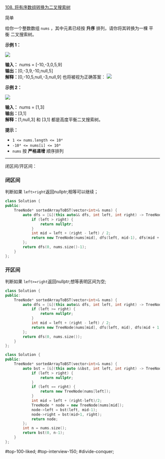 [108. 将有序数组转换为二叉搜索树](https://leetcode.cn/problems/convert-sorted-array-to-binary-search-tree/)

简单

给你一个整数数组 `nums` ，其中元素已经按 **升序** 排列，请你将其转换为一棵 平衡 二叉搜索树。

**示例 1：**

![](https://assets.leetcode.com/uploads/2021/02/18/btree1.jpg)

**输入：** nums = [-10,-3,0,5,9]  
**输出：**[0,-3,9,-10,null,5]  
**解释：**[0,-10,5,null,-3,null,9] 也将被视为正确答案：
![](https://assets.leetcode.com/uploads/2021/02/18/btree2.jpg)

**示例 2：**

![](https://assets.leetcode.com/uploads/2021/02/18/btree.jpg)

**输入：** nums = [1,3]  
**输出：**[3,1]  
**解释：**[1,null,3] 和 [3,1] 都是高度平衡二叉搜索树。

**提示：**

- `1 <= nums.length <= 10⁴`
- `-10⁴ <= nums[i] <= 10⁴`
- `nums` 按 **严格递增** 顺序排列
---- ----
闭区间/开区间：

### 闭区间
判断如果 `left>right`返回nullptr;相等可以继续；
```cpp
class Solution {
public:
    TreeNode* sortedArrayToBST(vector<int>& nums) {
        auto dfs = [&](this auto&& dfs, int left, int right) -> TreeNode* {
            if (left > right) {
                return nullptr;
            }
            int mid = left + (right - left) / 2;
            return new TreeNode(nums[mid], dfs(left, mid-1), dfs(mid + 1, right));
        };
        return dfs(0, nums.size()-1);
    }
};
```
### 开区间
判断如果 `left>=right`返回nullptr;想等表明区间为空;
```cpp
class Solution {
public:
    TreeNode* sortedArrayToBST(vector<int>& nums) {
        auto dfs = [&](this auto&& dfs, int left, int right) -> TreeNode* {
            if (left >= right) {
                return nullptr;
            }
            int mid = left + (right - left) / 2;
            return new TreeNode(nums[mid], dfs(left, mid), dfs(mid + 1, right));
        };
        return dfs(0, nums.size());
    }
};
```

```cpp
class Solution {
public:
    TreeNode* sortedArrayToBST(vector<int>& nums) {
        auto bst = [&](this auto &&bst, int left, int right) -> TreeNode *{
            if (left > right) {
                return nullptr;
            }
            if (left == right) {
                return new TreeNode(nums[left]);
            }
            int mid = left + (right-left)/2;
            TreeNode * node = new TreeNode(nums[mid]);
            node->left = bst(left, mid-1);
            node->right = bst(mid+1, right);
            return node;
        };
        int n = nums.size();
        return bst(0, n-1);
    }
};
```
#top-100-liked; #top-interview-150; #divide-conquer; 